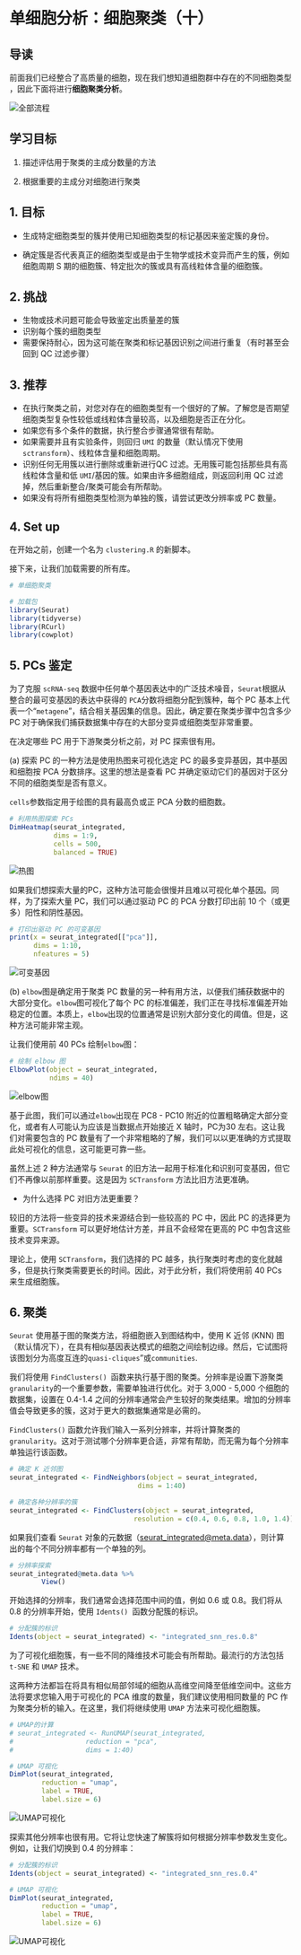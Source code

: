 # 单细胞分析：细胞聚类（十）



## 导读

前面我们已经整合了高质量的细胞，现在我们想知道细胞群中存在的不同细胞类型 ，因此下面将进行**细胞聚类分析**。

![全部流程](https://swindler-typora.oss-cn-chengdu.aliyuncs.com/typora_imgs/image-20221108213053926.png)





## 学习目标

1. 描述评估用于聚类的主成分数量的方法

2. 根据重要的主成分对细胞进行聚类

   

## 1. 目标

- 生成特定细胞类型的簇并使用已知细胞类型的标记基因来鉴定簇的身份。

- 确定簇是否代表真正的细胞类型或是由于生物学或技术变异而产生的簇，例如细胞周期 S 期的细胞簇、特定批次的簇或具有高线粒体含量的细胞簇。



## 2. 挑战

- 生物或技术问题可能会导致鉴定出质量差的簇
- 识别每个簇的细胞类型
- 需要保持耐心，因为这可能在聚类和标记基因识别之间进行重复（有时甚至会回到 QC 过滤步骤）



## 3. 推荐

- 在执行聚类之前，对您对存在的细胞类型有一个很好的了解。了解您是否期望细胞类型复杂性较低或线粒体含量较高，以及细胞是否正在分化。
- 如果您有多个条件的数据，执行整合步骤通常很有帮助。
- 如果需要并且有实验条件，则回归 `UMI` 的数量（默认情况下使用 `sctransform`）、线粒体含量和细胞周期。
- 识别任何无用簇以进行删除或重新进行QC 过滤。无用簇可能包括那些具有高线粒体含量和低 `UMI`/基因的簇。如果由许多细胞组成，则返回利用 QC 过滤掉，然后重新整合/聚类可能会有所帮助。
- 如果没有将所有细胞类型检测为单独的簇，请尝试更改分辨率或 PC 数量。



## 4. Set up

在开始之前，创建一个名为 `clustering.R` 的新脚本。

接下来，让我们加载需要的所有库。

```R
# 单细胞聚类

# 加载包
library(Seurat)
library(tidyverse)
library(RCurl)
library(cowplot)
```



## 5. PCs 鉴定 

为了克服 `scRNA-seq` 数据中任何单个基因表达中的广泛技术噪音，`Seurat`根据从整合的最可变基因的表达中获得的 `PCA`分数将细胞分配到簇种，每个 PC 基本上代表一个“`metagene`”，结合相关基因集的信息。因此，确定要在聚类步骤中包含多少 PC 对于确保我们捕获数据集中存在的大部分变异或细胞类型非常重要。

在决定哪些 PC 用于下游聚类分析之前，对 PC 探索很有用。

(a) 探索 PC 的一种方法是使用热图来可视化选定 PC 的最多变异基因，其中基因和细胞按 PCA 分数排序。这里的想法是查看 PC 并确定驱动它们的基因对于区分不同的细胞类型是否有意义。

`cells`参数指定用于绘图的具有最高负或正 PCA 分数的细胞数。

```R
# 利用热图探索 PCs
DimHeatmap(seurat_integrated, 
           dims = 1:9, 
           cells = 500, 
           balanced = TRUE)
```

![热图](https://swindler-typora.oss-cn-chengdu.aliyuncs.com/typora_imgs/image-20221108214545098.png)



如果我们想探索大量的PC，这种方法可能会很慢并且难以可视化单个基因。同样，为了探索大量 PC，我们可以通过驱动 PC 的 PCA 分数打印出前 10 个（或更多）阳性和阴性基因。

```R
# 打印出驱动 PC 的可变基因
print(x = seurat_integrated[["pca"]], 
      dims = 1:10, 
      nfeatures = 5)
```

![可变基因](https://swindler-typora.oss-cn-chengdu.aliyuncs.com/typora_imgs/image-20221108214708027.png)



(b) `elbow`图是确定用于聚类 PC 数量的另一种有用方法，以便我们捕获数据中的大部分变化。`elbow`图可视化了每个 PC 的标准偏差，我们正在寻找标准偏差开始稳定的位置。本质上，`elbow`出现的位置通常是识别大部分变化的阈值。但是，这种方法可能非常主观。

让我们使用前 40  PCs 绘制`elbow`图：

```R
# 绘制 elbow 图
ElbowPlot(object = seurat_integrated, 
          ndims = 40)
```

![elbow图](https://swindler-typora.oss-cn-chengdu.aliyuncs.com/typora_imgs/image-20221108214946789.png)



基于此图，我们可以通过`elbow`出现在 PC8 - PC10 附近的位置粗略确定大部分变化，或者有人可能认为应该是当数据点开始接近 X 轴时，PC为30 左右。这让我们对需要包含的 PC 数量有了一个非常粗略的了解，我们可以以更准确的方式提取此处可视化的信息，这可能更可靠一些。

虽然上述 2 种方法通常与 `Seurat` 的旧方法一起用于标准化和识别可变基因，但它们不再像以前那样重要。这是因为 `SCTransform` 方法比旧方法更准确。

- 为什么选择 PC 对旧方法更重要？

较旧的方法将一些变异的技术来源结合到一些较高的 PC 中，因此 PC 的选择更为重要。`SCTransform` 可以更好地估计方差，并且不会经常在更高的 PC 中包含这些技术变异来源。

理论上，使用 `SCTransform`，我们选择的 PC 越多，执行聚类时考虑的变化就越多，但是执行聚类需要更长的时间。因此，对于此分析，我们将使用前 40 PCs 来生成细胞簇。



## 6. 聚类

`Seurat` 使用基于图的聚类方法，将细胞嵌入到图结构中，使用 K 近邻 (KNN) 图（默认情况下），在具有相似基因表达模式的细胞之间绘制边缘。然后，它试图将该图划分为高度互连的`quasi-cliques`”或`communities`.

我们将使用 `FindClusters() `函数来执行基于图的聚类。分辨率是设置下游聚类`granularity`的一个重要参数，需要单独进行优化。对于 3,000 - 5,000 个细胞的数据集，设置在 0.4-1.4 之间的分辨率通常会产生较好的聚类结果。增加的分辨率值会导致更多的簇，这对于更大的数据集通常是必需的。

`FindClusters()` 函数允许我们输入一系列分辨率，并将计算聚类的`granularity`。这对于测试哪个分辨率更合适，非常有帮助，而无需为每个分辨率单独运行该函数。

```R
# 确定 K 近邻图
seurat_integrated <- FindNeighbors(object = seurat_integrated, 
                                dims = 1:40)

# 确定各种分辨率的簇
seurat_integrated <- FindClusters(object = seurat_integrated,
                               resolution = c(0.4, 0.6, 0.8, 1.0, 1.4))
```

如果我们查看 `Seurat` 对象的元数据（seurat_integrated@meta.data），则计算出的每个不同分辨率都有一个单独的列。

```R
# 分辨率探索
seurat_integrated@meta.data %>% 
        View()
```

开始选择的分辨率，我们通常会选择范围中间的值，例如 0.6 或 0.8。我们将从 0.8 的分辨率开始，使用 `Idents() `函数分配簇的标识。

```R
# 分配簇的标识
Idents(object = seurat_integrated) <- "integrated_snn_res.0.8"
```

为了可视化细胞簇，有一些不同的降维技术可能会有所帮助。最流行的方法包括 `t-SNE` 和 `UMAP` 技术。

这两种方法都旨在将具有相似局部邻域的细胞从高维空间降至低维空间中。这些方法将要求您输入用于可视化的 PCA 维度的数量，我们建议使用相同数量的 PC 作为聚类分析的输入。在这里，我们将继续使用 `UMAP` 方法来可视化细胞簇。

```R
# UMAP的计算 
# seurat_integrated <- RunUMAP(seurat_integrated, 
#                  reduction = "pca", 
#                  dims = 1:40)
```

```R
# UMAP 可视化
DimPlot(seurat_integrated,
        reduction = "umap",
        label = TRUE,
        label.size = 6)
```

![UMAP可视化](https://swindler-typora.oss-cn-chengdu.aliyuncs.com/typora_imgs/image-20221108220251394.png)



探索其他分辨率也很有用。它将让您快速了解簇将如何根据分辨率参数发生变化。例如，让我们切换到 0.4 的分辨率：

```R
# 分配簇的标识
Idents(object = seurat_integrated) <- "integrated_snn_res.0.4"

# UMAP 可视化
DimPlot(seurat_integrated,
        reduction = "umap",
        label = TRUE,
        label.size = 6)
```

![UMAP可视化](https://swindler-typora.oss-cn-chengdu.aliyuncs.com/typora_imgs/image-20221108220352760.png)
